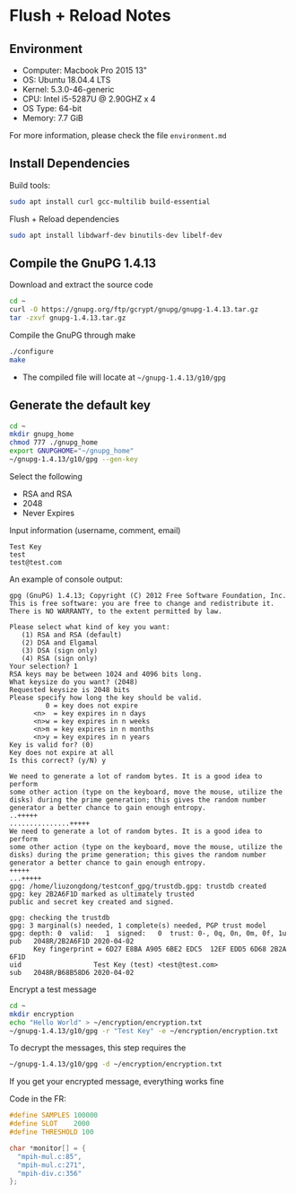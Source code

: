 # Flush + Reload Notes

## Environment

- Computer: Macbook Pro 2015 13"
- OS: Ubuntu 18.04.4 LTS
- Kernel: 5.3.0-46-generic
- CPU: Intel i5-5287U @ 2.90GHZ x 4
- OS Type: 64-bit
- Memory: 7.7 GiB

For more information, please check the file `environment.md`

## Install Dependencies

Build tools:

``` bash
sudo apt install curl gcc-multilib build-essential 
```

Flush + Reload dependencies

``` bash
sudo apt install libdwarf-dev binutils-dev libelf-dev
```

## Compile the GnuPG 1.4.13

Download and extract the source code

``` bash
cd ~
curl -O https://gnupg.org/ftp/gcrypt/gnupg/gnupg-1.4.13.tar.gz
tar -zxvf gnupg-1.4.13.tar.gz
```

Compile the GnuPG through make

``` bash
./configure
make
```

- The compiled file will locate at `~/gnupg-1.4.13/g10/gpg`

## Generate the default key

``` bash
cd ~
mkdir gnupg_home
chmod 777 ./gnupg_home
export GNUPGHOME="~/gnupg_home"
~/gnupg-1.4.13/g10/gpg --gen-key
```

Select the following

- RSA and RSA
- 2048
- Never Expires

Input information (username, comment, email)

``` null
Test Key
test
test@test.com
```

An example of console output:

```
gpg (GnuPG) 1.4.13; Copyright (C) 2012 Free Software Foundation, Inc.
This is free software: you are free to change and redistribute it.
There is NO WARRANTY, to the extent permitted by law.

Please select what kind of key you want:
   (1) RSA and RSA (default)
   (2) DSA and Elgamal
   (3) DSA (sign only)
   (4) RSA (sign only)
Your selection? 1
RSA keys may be between 1024 and 4096 bits long.
What keysize do you want? (2048)
Requested keysize is 2048 bits
Please specify how long the key should be valid.
         0 = key does not expire
      <n>  = key expires in n days
      <n>w = key expires in n weeks
      <n>m = key expires in n months
      <n>y = key expires in n years
Key is valid for? (0)
Key does not expire at all
Is this correct? (y/N) y

We need to generate a lot of random bytes. It is a good idea to perform
some other action (type on the keyboard, move the mouse, utilize the
disks) during the prime generation; this gives the random number
generator a better chance to gain enough entropy.
..+++++
...............+++++
We need to generate a lot of random bytes. It is a good idea to perform
some other action (type on the keyboard, move the mouse, utilize the
disks) during the prime generation; this gives the random number
generator a better chance to gain enough entropy.
+++++
...+++++
gpg: /home/liuzongdong/testconf_gpg/trustdb.gpg: trustdb created
gpg: key 2B2A6F1D marked as ultimately trusted
public and secret key created and signed.

gpg: checking the trustdb
gpg: 3 marginal(s) needed, 1 complete(s) needed, PGP trust model
gpg: depth: 0  valid:   1  signed:   0  trust: 0-, 0q, 0n, 0m, 0f, 1u
pub   2048R/2B2A6F1D 2020-04-02
      Key fingerprint = 6D27 E8BA A905 6BE2 EDC5  12EF EDD5 6D68 2B2A 6F1D
uid                  Test Key (test) <test@test.com>
sub   2048R/B68B58D6 2020-04-02
```

Encrypt a test message

``` bash
cd ~
mkdir encryption
echo "Hello World" > ~/encryption/encryption.txt
~/gnupg-1.4.13/g10/gpg -r "Test Key" -e ~/encryption/encryption.txt
```

To decrypt the messages, this step requires the  

``` bash
~/gnupg-1.4.13/g10/gpg -d ~/encryption/encryption.txt
```

If you get your encrypted message, everything works fine

Code in the FR:

``` C
#define SAMPLES 100000
#define SLOT    2000
#define THRESHOLD 100

char *monitor[] = {
  "mpih-mul.c:85",
  "mpih-mul.c:271",
  "mpih-div.c:356"
};
```
